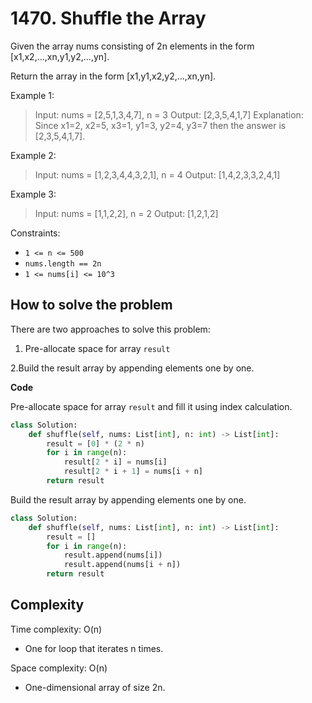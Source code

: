 # 1470. Shuffle the Array
<Badge type="tip" text="Easy" />[<Badge type="info" text="LeetCode" />](https://leetcode.com/problems/shuffle-the-array/ "Let's go to leetcode")

Given the array nums consisting of 2n elements in the form [x1,x2,...,xn,y1,y2,...,yn].

Return the array in the form [x1,y1,x2,y2,...,xn,yn].

Example 1:
> Input: nums = [2,5,1,3,4,7], n = 3
> Output: [2,3,5,4,1,7]
> Explanation: Since x1=2, x2=5, x3=1, y1=3, y2=4, y3=7 then the answer is [2,3,5,4,1,7].

Example 2:
> Input: nums = [1,2,3,4,4,3,2,1], n = 4
> Output: [1,4,2,3,3,2,4,1]

Example 3:
> Input: nums = [1,1,2,2], n = 2
> Output: [1,2,1,2]
 
Constraints:
- `1 <= n <= 500`
- `nums.length == 2n`
- `1 <= nums[i] <= 10^3`

## How to solve the problem

There are two approaches to solve this problem:

1. Pre-allocate space for array `result`

2.Build the result array by appending elements one by one.

**Code**

Pre-allocate space for array `result` and fill it using index calculation.

```python
class Solution:
    def shuffle(self, nums: List[int], n: int) -> List[int]:
        result = [0] * (2 * n)
        for i in range(n):
            result[2 * i] = nums[i]
            result[2 * i + 1] = nums[i + n]
        return result 
```

Build the result array by appending elements one by one.

```python
class Solution:
    def shuffle(self, nums: List[int], n: int) -> List[int]:
        result = []
        for i in range(n):
            result.append(nums[i])
            result.append(nums[i + n])
        return result 
```

## Complexity

Time complexity: O(n)
- One for loop that iterates n times.

Space complexity: O(n)
- One-dimensional array of size 2n.
